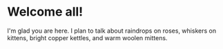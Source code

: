 # Welcome all!

I'm glad you are here. I plan to talk about raindrops on roses, whiskers on kittens, bright copper kettles, and warm woolen mittens.
